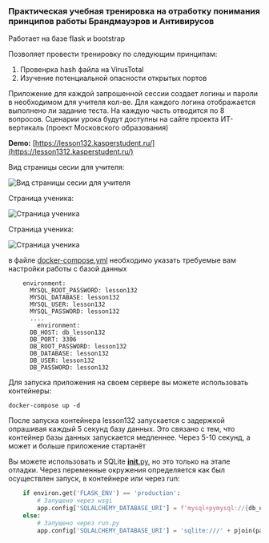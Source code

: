 ### Практическая учебная тренировка на отработку понимания принципов работы Брандмауэров и Антивирусов

Работает на базе flask и bootstrap

Позволяет провести тренировку по следующим принципам:
1. Провенрка hash файла на VirusTotal
2. Изучение потенциальной опасности открытых портов


Приложение для каждой запрошенной сессии создает логины и пароли в необходимом для учителя кол-ве.
Для каждого логина отображается выполнено ли задание теста. На каждую часть отводится по 8 вопросов.
Сценарии урока будут доступны на сайте проекта ИТ-вертикаль (проект Московского образования)

**Demo:** [https://lesson132.kasperstudent.ru/](https://lesson1312.kasperstudent.ru/)

Вид страницы сесии для учителя:

![Вид страницы сесии для учителя](https://forai.school1409.ru/_media/1320.png)

Страница ученика:

![Страница ученика](https://forai.school1409.ru/_media/1321.png)

Страница ученика:

![Страница ученика](https://forai.school1409.ru/_media/1322.png)


в файле [docker-compose.yml](docker-compose.yml) необходимо указать требуемые вам настройки работы с базой данных

```
    environment:
      MYSQL_ROOT_PASSWORD: lesson132
      MYSQL_DATABASE: lesson132
      MYSQL_USER: lesson132
      MYSQL_PASSWORD: lesson132
      ....
        environment:
      DB_HOST: db_lesson132
      DB_PORT: 3306
      DB_ROOT_PASSWORD: lesson132
      DB_DATABASE: lesson132
      DB_USER: lesson132
      DB_PASSWORD: lesson132
```

Для запуска приложения на своем сервере вы можете использовать контейнеры:

```commandline
docker-compose up -d
```

После запуска контейнера lesson132 запускается с задержкой опрашивая каждый 5 секунд базу данных. Это связано с тем, что контейнер базы данных
запускается медленнее. Через 5-10 секунд, а может и больше приложение стартанёт


Вы можете использовать и SQLite [__init__.py](flask_app%2Fapp%2F__init__.py), но это только на этапе отладки. Через
переменные окружения определяется как был осуществлен запуск, в контейнере или через run:

```python
    if environ.get('FLASK_ENV') == 'production':
        # Запущено через wsgi
        app.config['SQLALCHEMY_DATABASE_URI'] = f'mysql+pymysql://{db_user}:{db_pass}@{db_host}:{db_port}/{db_name}'
    else:
        # Запущено через run.py
        app.config['SQLALCHEMY_DATABASE_URI'] = 'sqlite:///' + pjoin(path, 'tmp', 'lesson.db')
```
